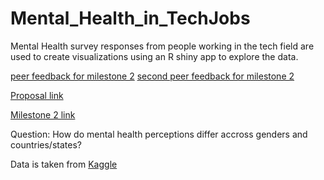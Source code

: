 # Mental_Health_in_TechJobs
Mental Health survey responses from people working in the tech field are used to create visualizations using an R shiny app to explore the data.

[peer feedback for milestone 2](https://github.com/UBC-MDS/us-police-shootings-analysis/issues/10)
[second peer feedback for milestone 2](https://github.com/UBC-MDS/americas-safest-cities/issues/9)

[Proposal link](https://github.com/UBC-MDS/Mental_Health_in_TechJobs/blob/master/Proposal.md)  
  
[Milestone 2 link](https://github.com/UBC-MDS/Mental_Health_in_TechJobs/blob/master/Milestone_2.md)

Question: How do mental health perceptions differ accross genders and countries/states?

Data is taken from [Kaggle](https://www.kaggle.com/osmi/mental-health-in-tech-survey)

